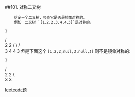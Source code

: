 ##101. 对称二叉树


        给定一个二叉树，检查它是否是镜像对称的。
        例如，二叉树 `[1,2,2,3,4,4,3]`是对称的。
   
    1
   / \
  2   2
 / \ / \
3  4 4  3
        但是下面这个 `[1,2,2,null,3,null,3]` 则不是镜像对称的:
  
    1
   / \
  2   2
   \   \
   3    3       

[leetcode题](https://leetcode-cn.com/problems/symmetric-tree/)  


        
